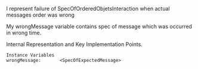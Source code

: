 I represent failure of SpecOfOrderedObjetsInteraction when actual messages order was wrong

My wrongMessage variable contains spec of message which was occurred in wrong time.

Internal Representation and Key Implementation Points.

    Instance Variables
	wrongMessage:		<SpecOfExpectedMessage>